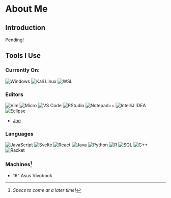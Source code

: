 # About Me

## Introduction
Pending!

## Tools I Use 
### Currently On:
![Windows](https://img.shields.io/badge/Windows-0078D6?style=flat-square&logo=windows&logoColor=white)
![Kali Linux](https://img.shields.io/badge/Kali%20Linux-557C94?style=flat-square&logo=kalilinux&logoColor=white)
![WSL](https://img.shields.io/badge/WSL-0078D6?style=flat-square&logo=linux&logoColor=white)

### Editors
![Vim](https://img.shields.io/badge/Vim-%2311AB00.svg?style=flat-square&logo=vim&logoColor=white)
![Micro](https://img.shields.io/badge/Micro-000000?style=flat-square&logo=micro&logoColor=white)
![VS Code](https://img.shields.io/badge/VS%20Code-007ACC?style=flat-square&logo=visualstudiocode&logoColor=white)
![RStudio](https://img.shields.io/badge/RStudio-75AADB?style=flat-square&logo=rstudio&logoColor=white)
![Notepad++](https://img.shields.io/badge/Notepad++-90E59A?style=flat-square&logo=notepadplusplus&logoColor=black)
![IntelliJ IDEA](https://img.shields.io/badge/IntelliJ%20IDEA-000000.svg?style=flat-square&logo=intellij-idea&logoColor=white)
![Eclipse](https://img.shields.io/badge/Eclipse-2C2255?style=flat-square&logo=eclipse&logoColor=white)

- [Joe](https://joe-editor.sourceforge.io)

### Languages
![JavaScript](https://img.shields.io/badge/JavaScript-F7DF1E?style=flat-square&logo=javascript&logoColor=black)
![Svelte](https://img.shields.io/badge/Svelte-FF3E00?style=flat-square&logo=svelte&logoColor=white)
![React](https://img.shields.io/badge/React-61DAFB?style=flat-square&logo=react&logoColor=black)
![Java](https://img.shields.io/badge/Java-007396?style=flat-square&logo=java&logoColor=white)
![Python](https://img.shields.io/badge/Python-3776AB?style=flat-square&logo=python&logoColor=white)
![R](https://img.shields.io/badge/R-276DC3?style=flat-square&logo=r&logoColor=white)
![SQL](https://img.shields.io/badge/SQL-CC2927?style=flat-square&logo=microsoftsqlserver&logoColor=white)
![C++](https://img.shields.io/badge/C++-00599C?style=flat-square&logo=cplusplus&logoColor=white)
![Racket](https://img.shields.io/badge/Racket-9F1D20?style=flat-square&logo=racket&logoColor=white)

### Machines[^1]
- 16" Asus Vivobook

[^1]: *Specs to come at a later time!*
